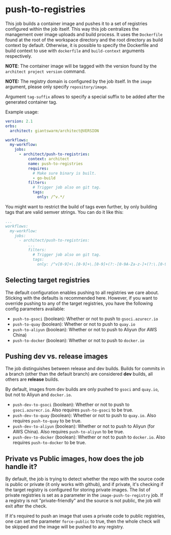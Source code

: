# push-to-registries

This job builds a container image and pushes it to a set of registries configured within the job itself.
This way this job centralizes the management over image uploads and build process.
It uses the `Dockerfile` found at the root of the workspace directory and the root directory as
build context by default.
Otherwise, it is possible to specify the Dockerfile and build context to use with `dockerfile` and `build-context` arguments respectively.

**NOTE**: The container image will be tagged with the version found by the `architect project version` command.

**NOTE:** The registry domain is configured by the job itself. In the `image` argument, please only specify `repository/image`.

Argument `tag-suffix` allows to specify a special suffix to be added after the generated container tag.

Example usage:

```yaml
version: 2.1
orbs:
  architect: giantswarm/architect@VERSION

workflows:
  my-workflow:
    jobs:
      - architect/push-to-registries:
          context: architect
          name: push-to-registries
          requires:
            # Make sure binary is built.
            - go-build
          filters:
            # Trigger job also on git tag.
            tags:
              only: /^v.*/
```

You might want to restrict the build of tags even further, by only building tags that are valid semver strings.
You can do it like this:

```yaml
...
workflows:
  my-workflow:
    jobs:
      - architect/push-to-registries:
          ...
          filters:
            # Trigger job also on git tag.
            tags:
              only: /^v[0-9]+\.[0-9]+\.[0-9]+(?:-[0-9A-Za-z-]+(?:\.[0-9A-Za-z-]+)*)?(?:\+[0-9A-Za-z-]+)?$/
```

## Selecting target registries

The default configuration enables pushing to all registries we care about. Sticking with the defaults is recommended here. However, if you want to override pushing to any of the target registries, you have the following config parameters available:

- `push-to-gsoci` (boolean): Whether or not to push to `gsoci.azurecr.io`
- `push-to-quay` (boolean): Whether or not to push to `quay.io`
- `push-to-aliyun` (boolean): Whether or not to push to Aliyun (for AWS China)
- `push-to-docker` (boolean): Whether or not to push to `docker.io`

## Pushing dev vs. release images

The job distinguishes between release and dev builds. Builds for commits in a branch (other than the default branch) are considered **dev** builds, all others are **release** builds.

By default, images from dev builds are only pushed to `gsoci` and `quay.io`, but not to Aliyun and `docker.io`.

- `push-dev-to-gsoci` (boolean): Whether or not to push to `gsoci.azurecr.io`. Also requires `push-to-gsoci` to be true.
- `push-dev-to-quay` (boolean): Whether or not to push to `quay.io`. Also requires `push-to-quay` to be true.
- `push-dev-to-aliyun` (boolean): Whether or not to push to Aliyun (for AWS China). Also requires `push-to-aliyun` to be true.
- `push-dev-to-docker` (boolean): Whether or not to push to `docker.io`. Also requires `push-to-docker` to be true.

## Private vs Public images, how does the job handle it?

By default, the job is trying to detect whether the repo with the source code is public or private (it only works with github), and if private, it's checking if the target registry is configured for storing private images.
The list of private registries is set as a parameter in the `image-push-to-registry` job. If a registry is not "private-friendly" and the source is not public, the job will exit after the check.

If it's required to push an image that uses a private code to public registries, one can set the parameter `force-public` to true, then the whole check will be skipped and the image will be pushed to any registry.
